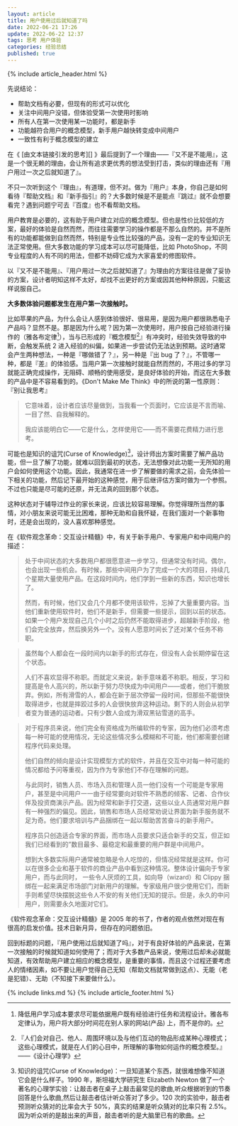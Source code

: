 ```yaml
---
layout: article
title: 用户使用过后就知道了吗
date: 2022-06-21 17:26
update: 2022-06-22 12:37
tags: 思考 用户体验
categories: 经验总结
published: true
---
```


{% include article_header.html %}

先说结论：

- 帮助文档有必要，但现有的形式可以优化
- 关注中间用户没错，但体验受第一次使用时影响
- 所有人在第一次使用某一功能时，都是新手
- 功能越符合用户的概念模型，新手用户越快转变成中间用户
- 一致性有利于概念模型的建立

在《 [由文本链接引发的思考][] 》最后提到了一个理由——『又不是不能用』，这是一个很无赖的理由，会让所有追求更优秀的想法受到打击，类似的理由还有『用户用过一次之后就知道了』。

不只一次听到这个『理由』，有道理，但不对。做为『用户』本身，你自己是如何看待『帮助文档』和『新手指引』的？大多数时候是不是能点『跳过』就不会想要看完？遇到问题宁可去『百度』也不看帮助文档。

用户教育是必要的，这有助于用户建立对应的概念模型。但也是性价比较低的方案，最好的体验是自然而然，而往往需要学习的操作都是不那么自然的。并不是所有的功能都能做到自然而然，特别是专业性比较强的产品，没有一定的专业知识无法正常使用。但大多数功能的学习成本可以尽可能降低，比如 PhotoShop，不同专业程度的人有不同的用法，但都不妨碍它成为大家喜爱的修图软件。

以『又不是不能用』、『用户用过一次之后就知道了』为理由的方案往往是做了妥协的方案，设计者明知这样不太好，却找不出更好的方案或因其他种种原因，只能这样说服自己。

**大多数体验问题都发生在用户第一次接触时。**

比如苹果的产品，为什么会让人感到体验很好、很易用，是因为用户都很熟悉电子产品吗？显然不是。那是因为什么呢？因为第一次使用时，用户按自己经验进行操作的（雅各布定律[^1]），当与已形成的『概念模型[^2]』有冲突时，经验失效导致的中断，会触发系统 2 进入经验的纠偏，如果进一步尝试仍无法达到预期。这时通常会产生两种想法，一种是『哪做错了？』，另一种是『出 bug 了？』，不管哪一种，都是『差』的体验感。当用户第一次接触时就能自然而然的，不用过多的学习就能正确完成操作，无阻碍、顺畅的使用感受，是良好体验的开始，而这在大多数的产品中是不容易看到的。《Don't Make Me Think》中的所说的第一性原则：『别让我思考』

> 它意味着，设计者应该尽量做到，当我看一个页面时，它应该是不言而喻、一目了然、自我解释的。
>
> 我应该能明白它——它是什么，怎样使用它——而不需要花费精力进行思考。

可能也是知识的诅咒(Curse of Knowledge)[^3]，设计师出方案时需要了解产品功能，但一旦了解了功能，就难以回到最初的状态，无法想像对此功能一无所知的用户会如何使用这个功能。因此，我通常在进一步了解要做的需求之前，会先体验一下相关的功能，然后记下最开始的这种感觉，用于后继评估方案时做为一个参照。不过也只能是尽可能的还原，并无法真的回到那个状态。

这种状态对于辅导过作业的家长来说，应该比较容易理解。你觉得理所当然的事情，对小朋友来说可能无比困难，那种无助和自我怀疑，在我们面对一个新事物时，还是会出现的，没人喜欢那种感觉。

在《软件观念革命：交互设计精髓》中，有关于新手用户、专家用户和中间用户的描述：

> 处于中间状态的大多数用户都很愿意进一步学习，但通常没有时间。偶尔，也会出现一些机会。有时候，那些中间用户为了完成一个大的项目，持续几个星期大量使用产品。在这段时间内，他们学到一些新的东西，知识也增长了。
>
> 然而，有时候，他们又会几个月都不使用该软件，忘掉了大量重要内容。当他们重新使用软件时，他们不是新手，但需要一些提示，回到以前的状态。
> 如果一个用户发现自己几个小时之后仍然不能取得进步，超越新手阶段，他们会完全放弃，然后换另外一个。没有人愿意时间长了还对某个任务不称职。

> 虽然每个人都会在一段时间内以新手的形式存在，但没有人会长期停留在这个状态。
>
> 人们不喜欢显得不称职。而就定义来说，新手意味着不称职。相反，学习和提高是令人高兴的，所以新于努力尽快成为中间用户——或者，他们干脆放弃。例如，所有滑雪的人，都会在新于层次停留一段时间，但那些不能很快取得进步，也就是摔跤过多的人会很快放弃这种运动。剩下的人则会从初学者变为普通的运动者。只有少数人会成为滑双黑钻雪道的高手。

> 对于程序员来说，他们完全有资格成为所编软件的专家，因为他们必须考虑每一种可能的使用情况，无论这些情况多么模糊和不可能，他们都需要创建程序代码来处理。
>
> 他们自然的倾向是设计实现模型方式的软件，并且在交互中对每一种可能的情况都给予问等重视，因为作为专家他们不存在理解的问题。
>
> 与此同时，销售人员、市场入员和管理人员一他们没有一个可能是专家用户，甚至是中间用户一一由于经常要向对软件不熟悉的倾客、记者、合作伙伴及投资商演示产品。因为经常和新手打交道，这些以业人员通常对用户群有一种强烈的偏见。因此，销售和市场人员经常劝说让界面为新手服务就不足为奇。他们要求培训与产品捆绑在一起以帮助苦苦奋斗的新手用户。
>
> 程序员只创造适合专家的界面，而市场人员要求只适合新手的交互，但正如我们已经看到的”数目最多、最稳定和最重要的用户群是中间用户。
>
> 想到大多数实际用户通常被忽略是令人吃惊的，但情况经常就是这样。你可以在很多企业和基于软件的商业产品中看到这种情况。整体设计偏向于专家用户，而与此同时， 一些令人厌烦的工具，如向导（wizard）和 Clippy 捆绑在一起来满足市场部门对新用户的理解。专家级用户很少使用它们，而新手则希望尽快摆脱这些令人不安的有关他们无知的提示。但是，永久的中问用户，则需要永久地面对它们。

《软件观念革命：交互设计精髓》是 2005 年的书了，作者的观点依然对现在有很高的启发价值。技术日新月异，但存在的问题依旧。

回到标题的问题，『用户使用过后就知道了吗』，对于有良好体验的产品来说，在第一次接触的时候就知道如何使用了；而对于大多数产品来说，使用过后却未必就能知道，有效帮助用户建立相应的概念模型，是重要的事情，而且这个过程还要考虑人的情绪因素，如不要让用户觉得自己无知（帮助文档就常做到这点）、无能（老是犯错）、无助（不知接下来要做什么）。

[^1]: 降低用户学习成本要求尽可能依据用户既有经验进行任务和流程设计。雅各布定律认为，用户将大部分时间花在别人家的网站(产品) 上，而不是你的。
[^2]: 『人们会对自己、他人、周围环境以及与他们互动的物品形成某种心理模式； 这些心理模式，就是在人们的心目中，所理解的事物如何运作的概念模型。』——《设计心理学》
[^3]: 知识的诅咒(Curse of Knowledge)：一旦知道某个东西，就很难想像不知道它会是什么样子。1990 年，斯坦福大学研究生 Elizabeth Newton 做了一个著名的心理学实验：让敲击者在桌子上敲击最常见的歌曲,听众根据听到的节奏回答是什么歌曲,然后让敲击者估计听众答对了多少。120 次的实验中，敲击者预测听众猜对的比率会大于 50%，真实的结果是听众猜对的比率只有 2.5%。因为听众听的是敲出来的声音，敲击者听的是大脑里已有的歌曲。

{% include links.md %}
{% include article_footer.html %}
